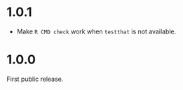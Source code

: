 
# 1.0.1

* Make `R CMD check` work when `testthat` is not available.

# 1.0.0

First public release.
